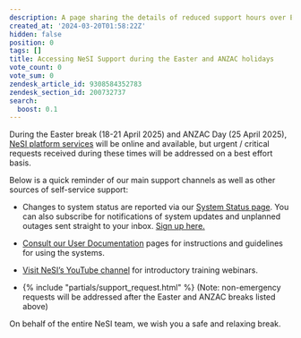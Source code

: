 ```yaml
---
description: A page sharing the details of reduced support hours over Easter and ANZAC break
created_at: '2024-03-20T01:58:22Z'
hidden: false
position: 0
tags: []
title: Accessing NeSI Support during the Easter and ANZAC holidays
vote_count: 0
vote_sum: 0
zendesk_article_id: 9308584352783
zendesk_section_id: 200732737
search:
  boost: 0.1
---
```


During the Easter break (18-21 April 2025) and ANZAC Day (25 April 2025), [NeSI platform
services](https://status.nesi.org.nz/) will be online and available, but
urgent / critical requests received during these times will be addressed on a best effort
basis. 

Below is a quick reminder of our main support channels as well as other
sources of self-service support:

- Changes to system status are reported via our [System Status
    page](https://status.nesi.org.nz/ "https://status.nesi.org.nz/").
    You can also subscribe for notifications of system updates and
    unplanned outages sent straight to your inbox. [Sign up
    here.](../../Getting_Started/Getting_Help/System_status.md)

- [Consult our User
    Documentation](https://www.docs.nesi.org.nz) pages
    for instructions and guidelines for using the systems.

- [Visit NeSI’s YouTube
    channel](https://www.youtube.com/playlist?list=PLvbRzoDQPkuGMWazx5LPA6y8Ji6tyl0Sp "https://www.youtube.com/playlist?list=PLvbRzoDQPkuGMWazx5LPA6y8Ji6tyl0Sp") for
    introductory training webinars.

- {% include "partials/support_request.html" %} (Note:
    non-emergency requests will be addressed after the Easter and ANZAC breaks listed above)

On behalf of the entire NeSI team, we wish you a safe and relaxing
break.
